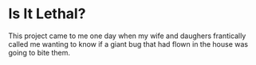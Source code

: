 # Is It Lethal?

This project came to me one day when my wife and daughers frantically called me wanting to know if a giant bug that had flown in the house was going to bite them.

